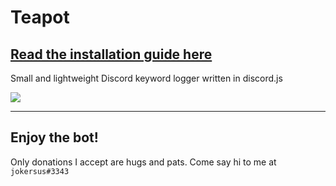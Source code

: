 # Teapot

## [Read the installation guide here](https://github.com/jokersus/Teapot/wiki)

Small and lightweight Discord keyword logger written in discord.js

![](https://files.catbox.moe/fdwfpw.png)
***
## Enjoy the bot!
Only donations I accept are hugs and pats. Come say hi to me at `jokersus#3343`
